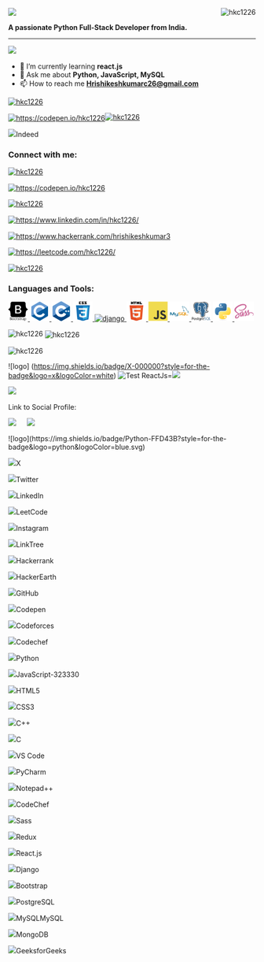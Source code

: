 <p align="left">
  <img align="left" src="https://img.shields.io/badge/Hi%20%F0%9F%91%8B%2C%20I'm%20Hrishikesh%20Kumar-blue?style=flat-square" width="auto" height="30"/>
  <img align="right" src="https://komarev.com/ghpvc/?username=hkc1226&label=Profile%20views&color=0e75b6&style=flat-square" alt="hkc1226" width="auto" height="18"/>
</p><br>
<p align="left"><b>A passionate Python Full-Stack Developer from India.</b></p><hr>

<img src="https://img.shields.io/badge/ABOUT%20ME:-red?style=flat" width="auto" height="24">

- 🌱 I’m currently learning **react.js**
- 💬 Ask me about **Python, JavaScript, MySQL**
- 📫 How to reach me **Hrishikeshkumarc26@gmail.com**


<p align="left"> </p>
<p align="left"> <a href="https://github.com/ryo-ma/github-profile-trophy"><img src="https://github-profile-trophy.vercel.app/?username=hkc1226" alt="hkc1226" /></a> </p>

<p><a href="https://codepen.io/hkc1226" target="blank"><img align="center" src="https://raw.githubusercontent.com/rahuldkjain/github-profile-readme-generator/master/src/images/icons/Social/codepen.svg" alt="https://codepen.io/hkc1226" height="30" width="40" /><img src="https://img.shields.io/twitter/follow/hkc1226?logo=codepen-fill&style=for-the-badge" alt="hkc1226" width="auto" height="24"/></a></a></p>
<p><a><img src="https://img.shields.io/badge/Indeed-003A9B?style=for-the-badge&logo=Indeed&logoColor=white">Indeed</a></p>

<h3 align="left">Connect with me:</h3>
<a href="https://twitter.com/hkc1226" target="blank">
  <img src="https://img.shields.io/twitter/follow/hkc1226?logo=twitter&style=for-the-badge" alt="hkc1226" width="auto" height="24"/>
</a>
<p align="left">
<a href="https://codepen.io/https://codepen.io/hkc1226" target="blank"><img align="center" src="https://raw.githubusercontent.com/rahuldkjain/github-profile-readme-generator/master/src/images/icons/Social/codepen.svg" alt="https://codepen.io/hkc1226" height="30" width="40" /></a>
  
<a href="https://twitter.com/hkc1226" target="blank"><img align="center" src="https://raw.githubusercontent.com/rahuldkjain/github-profile-readme-generator/master/src/images/icons/Social/twitter.svg" alt="hkc1226" height="30" width="40" /></a>

<a href="https://linkedin.com/in/https://www.linkedin.com/in/hkc1226/" target="blank"><img align="center" src="https://raw.githubusercontent.com/rahuldkjain/github-profile-readme-generator/master/src/images/icons/Social/linked-in-alt.svg" alt="https://www.linkedin.com/in/hkc1226/" height="30" width="40" /></a>

<a href="https://www.hackerrank.com/https://www.hackerrank.com/hrishikeshkumar3" target="blank"><img align="center" src="https://raw.githubusercontent.com/rahuldkjain/github-profile-readme-generator/master/src/images/icons/Social/hackerrank.svg" alt="https://www.hackerrank.com/hrishikeshkumar3" height="30" width="40" /></a>

<a href="https://www.leetcode.com/https://leetcode.com/hkc1226/" target="blank"><img align="center" src="https://raw.githubusercontent.com/rahuldkjain/github-profile-readme-generator/master/src/images/icons/Social/leet-code.svg" alt="https://leetcode.com/hkc1226/" height="30" width="40" /></a>

<a href="https://auth.geeksforgeeks.org/user/hkc1226" target="blank"><img align="center" src="https://raw.githubusercontent.com/rahuldkjain/github-profile-readme-generator/master/src/images/icons/Social/geeks-for-geeks.svg" alt="hkc1226" height="30" width="40" /></a>
</p>

<h3 align="left">Languages and Tools:</h3>
<p align="left"> <a href="https://getbootstrap.com" target="_blank" rel="noreferrer"> <img src="https://raw.githubusercontent.com/devicons/devicon/master/icons/bootstrap/bootstrap-plain-wordmark.svg" alt="bootstrap" width="40" height="40"/> </a> <a href="https://www.cprogramming.com/" target="_blank" rel="noreferrer"> <img src="https://raw.githubusercontent.com/devicons/devicon/master/icons/c/c-original.svg" alt="c" width="40" height="40"/> </a> <a href="https://www.w3schools.com/cpp/" target="_blank" rel="noreferrer"> <img src="https://raw.githubusercontent.com/devicons/devicon/master/icons/cplusplus/cplusplus-original.svg" alt="cplusplus" width="40" height="40"/> </a> <a href="https://www.w3schools.com/css/" target="_blank" rel="noreferrer"> <img src="https://raw.githubusercontent.com/devicons/devicon/master/icons/css3/css3-original-wordmark.svg" alt="css3" width="40" height="40"/> </a> <a href="https://www.djangoproject.com/" target="_blank" rel="noreferrer"> <img src="https://cdn.worldvectorlogo.com/logos/django.svg" alt="django" width="40" height="40"/> </a> <a href="https://www.w3.org/html/" target="_blank" rel="noreferrer"> <img src="https://raw.githubusercontent.com/devicons/devicon/master/icons/html5/html5-original-wordmark.svg" alt="html5" width="40" height="40"/> </a> <a href="https://developer.mozilla.org/en-US/docs/Web/JavaScript" target="_blank" rel="noreferrer"> <img src="https://raw.githubusercontent.com/devicons/devicon/master/icons/javascript/javascript-original.svg" alt="javascript" width="40" height="40"/> </a> <a href="https://www.mysql.com/" target="_blank" rel="noreferrer"> <img src="https://raw.githubusercontent.com/devicons/devicon/master/icons/mysql/mysql-original-wordmark.svg" alt="mysql" width="40" height="40"/> </a> <a href="https://www.postgresql.org" target="_blank" rel="noreferrer"> <img src="https://raw.githubusercontent.com/devicons/devicon/master/icons/postgresql/postgresql-original-wordmark.svg" alt="postgresql" width="40" height="40"/> </a> <a href="https://www.python.org" target="_blank" rel="noreferrer"> <img src="https://raw.githubusercontent.com/devicons/devicon/master/icons/python/python-original.svg" alt="python" width="40" height="40"/> </a> <a href="https://sass-lang.com" target="_blank" rel="noreferrer"> <img src="https://raw.githubusercontent.com/devicons/devicon/master/icons/sass/sass-original.svg" alt="sass" width="40" height="40"/> </a> </p>

<p><img align="left" src="https://github-readme-stats.vercel.app/api/top-langs?username=hkc1226&show_icons=true&locale=en&layout=compact" alt="hkc1226" />&nbsp;<img align="center" src="https://github-readme-stats.vercel.app/api?username=hkc1226&show_icons=true&locale=en" alt="hkc1226" /></p>

<p></p>

<p><img align="center" src="https://github-readme-streak-stats.herokuapp.com/?user=hkc1226&" alt="hkc1226" /></p>



![logo] (https://img.shields.io/badge/X-000000?style=for-the-badge&logo=x&logoColor=white)
![Test](https://img.shields.io/badge/Python-black?color=blue&style=for-the-badge.svg)
ReactJs=<img src="https://img.shields.io/badge/-ReactJs-61DAFB?logo=react&logoColor=white&labelColor=blue">
<p><a><img src="https://img.shields.io/badge/-Twitter-61DAFB?logo=twitter&logoColor=white&labelColor=darkblue&color=blue"></a></p>
<p><p>Link to Social Profile:</p>
<a href="https://www.leetcode.com/hkc1226/" target="_blank"><img src="https://img.shields.io/badge/-LeetCode-61DAFB?logo=leetcode&logoColor=white&labelColor=orange&color=yellow"></a>
&emsp;
<a href="https://www.hackerrank.com/hrishikeshkumar3" target="_blank"><img src="https://img.shields.io/badge/-HackerRank-61DAFB?logo=HackerRank&logoColor=white&labelColor=black&color=#1BA94C"></a>
</p>
![logo](https://img.shields.io/badge/Python-FFD43B?style=for-the-badge&logo=python&logoColor=blue.svg)
<p><a><img src="https://img.shields.io/badge/X-000000?style=for-the-badge&logo=x&logoColor=white" />X</a></p>
<p><a><img src="https://img.shields.io/badge/Twitter-1DA1F2?style=for-the-badge&logo=twitter&logoColor=white" />Twitter</a></p>
<p><a><img src="https://img.shields.io/badge/LinkedIn-0077B5?style=for-the-badge&logo=linkedin&logoColor=white&Color=white" />LinkedIn</a></p>
<p><a><img src="https://img.shields.io/badge/-LeetCode-FFA116?style=for-the-badge&logo=LeetCode&logoColor=white&color=black" />LeetCode</a></p>
<p><a><img src="https://img.shields.io/badge/Instagram-E4405F?style=for-the-badge&logo=instagram&logoColor=white" />Instagram</a></p>
<p><a><img src="https://img.shields.io/badge/linktree-39E09B?style=for-the-badge&logo=linktree&logoColor=white" />LinkTree</a></p>
<p><a><img src="https://img.shields.io/badge/-Hackerrank-2EC866?style=for-the-badge&logo=HackerRank&logoColor=white" />Hackerrank</a></p>
<p><a><img src="https://img.shields.io/badge/HackerEarth-%232C3454.svg?&style=for-the-badge&logo=HackerEarth&logoColor=Blue" />HackerEarth</a></p>
<p><a><img src="https://img.shields.io/badge/GitHub-100000?style=for-the-badge&logo=github&logoColor=white" />GitHub</a></p>
<p><a><img src="https://img.shields.io/badge/Codepen-000000?style=for-the-badge&logo=codepen&logoColor=white" />Codepen</a></p>
<p><a><img src="https://img.shields.io/badge/Codeforces-445f9d?style=for-the-badge&logo=Codeforces&logoColor=white" />Codeforces</a></p>
<p><a><img src="https://img.shields.io/badge/Codechef-%23B92B27.svg?&style=for-the-badge&logo=Codechef&logoColor=white" />Codechef</a></p>
<p><a><img src="https://img.shields.io/badge/Python-FFD43B?style=for-the-badge&logo=python&logoColor=blue" />Python</a></p>
<p><a><img src="https://img.shields.io/badge/JavaScript-323330?style=for-the-badge&logo=javascript&logoColor=F7DF1E" />JavaScript-323330</a></p>
<p><a><img src="https://img.shields.io/badge/HTML5-E34F26?style=for-the-badge&logo=html5&logoColor=white" />HTML5</a></p>
<p><a><img src="https://img.shields.io/badge/CSS3-1572B6?style=for-the-badge&logo=css3&logoColor=white" />CSS3</a></p>
<p><a><img src="https://img.shields.io/badge/C%2B%2B-00599C?style=for-the-badge&logo=c%2B%2B&logoColor=white" />C++</a></p>
<p><a><img src="https://img.shields.io/badge/C-00599C?style=for-the-badge&logo=c&logoColor=white" />C</a></p>
<p><a><img src="https://img.shields.io/badge/VSCode-0078D4?style=for-the-badge&logo=visual%20studio%20code&logoColor=white" />VS Code</a></p>
<p><a><img src="https://img.shields.io/badge/PyCharm-000000.svg?&style=for-the-badge&logo=PyCharm&logoColor=white" />PyCharm</a></p>
<p><a><img src="https://img.shields.io/badge/Notepad++-90E59A.svg?style=for-the-badge&logo=notepad%2B%2B&logoColor=black" />Notepad++</a></p>
<p><a><img src="https://img.shields.io/badge/-CodeChef-5B4638?style=for-the-badge&logo=CodeChef&logoColor=white" />CodeChef</a></p>
<p><a><img src="https://img.shields.io/badge/Sass-CC6699?style=for-the-badge&logo=sass&logoColor=white" />Sass</a></p>
<p><a><img src="https://img.shields.io/badge/Redux-593D88?style=for-the-badge&logo=redux&logoColor=white" />Redux</a></p>
<p><a><img src="https://img.shields.io/badge/React-20232A?style=for-the-badge&logo=react&logoColor=61DAFB" />React.js</a></p>
<p><a><img src="https://img.shields.io/badge/Django-092E20?style=for-the-badge&logo=django&logoColor=green" />Django</a></p>
<p><a><img src="https://img.shields.io/badge/Bootstrap-563D7C?style=for-the-badge&logo=bootstrap&logoColor=white" />Bootstrap</a></p>
<p><a><img src="https://img.shields.io/badge/PostgreSQL-316192?style=for-the-badge&logo=postgresql&logoColor=white" />PostgreSQL</a></p>
<p><a><img src="https://img.shields.io/badge/MySQL-005C84?style=for-the-badge&logo=mysql&logoColor=white" />MySQL</a>MySQL</p>
<p><a><img src="https://img.shields.io/badge/MongoDB-4EA94B?style=for-the-badge&logo=mongodb&logoColor=white" />MongoDB</a></p>
<p><a><img src="https://img.shields.io/badge/GeeksforGeeks-298D46?style=for-the-badge&logo=geeksforgeeks&logoColor=white" />GeeksforGeeks</a></p>
